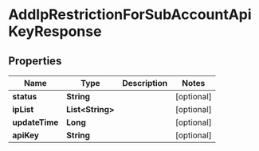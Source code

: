 

# AddIpRestrictionForSubAccountApiKeyResponse


## Properties

| Name | Type | Description | Notes |
|------------ | ------------- | ------------- | -------------|
|**status** | **String** |  |  [optional] |
|**ipList** | **List&lt;String&gt;** |  |  [optional] |
|**updateTime** | **Long** |  |  [optional] |
|**apiKey** | **String** |  |  [optional] |



